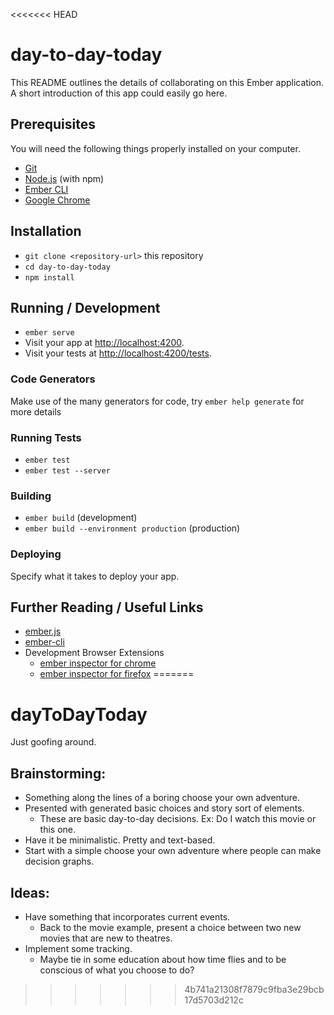 <<<<<<< HEAD
# day-to-day-today

This README outlines the details of collaborating on this Ember application.
A short introduction of this app could easily go here.

## Prerequisites

You will need the following things properly installed on your computer.

* [Git](https://git-scm.com/)
* [Node.js](https://nodejs.org/) (with npm)
* [Ember CLI](https://ember-cli.com/)
* [Google Chrome](https://google.com/chrome/)

## Installation

* `git clone <repository-url>` this repository
* `cd day-to-day-today`
* `npm install`

## Running / Development

* `ember serve`
* Visit your app at [http://localhost:4200](http://localhost:4200).
* Visit your tests at [http://localhost:4200/tests](http://localhost:4200/tests).

### Code Generators

Make use of the many generators for code, try `ember help generate` for more details

### Running Tests

* `ember test`
* `ember test --server`

### Building

* `ember build` (development)
* `ember build --environment production` (production)

### Deploying

Specify what it takes to deploy your app.

## Further Reading / Useful Links

* [ember.js](https://emberjs.com/)
* [ember-cli](https://ember-cli.com/)
* Development Browser Extensions
  * [ember inspector for chrome](https://chrome.google.com/webstore/detail/ember-inspector/bmdblncegkenkacieihfhpjfppoconhi)
  * [ember inspector for firefox](https://addons.mozilla.org/en-US/firefox/addon/ember-inspector/)
=======
# dayToDayToday
Just goofing around.

## Brainstorming:
- Something along the lines of a boring choose your own adventure.
- Presented with generated basic choices and story sort of elements.
	- These are basic day-to-day decisions.  Ex: Do I watch this movie or this one.
- Have it be minimalistic.  Pretty and text-based.  
- Start with a simple choose your own adventure where people can make decision graphs.

## Ideas:
- Have something that incorporates current events.
	- Back to the movie example, present a choice between two new movies that are new to theatres.
- Implement some tracking.
	- Maybe tie in some education about how time flies and to be conscious of what you choose to do?
>>>>>>> 4b741a21308f7879c9fba3e29bcb17d5703d212c
